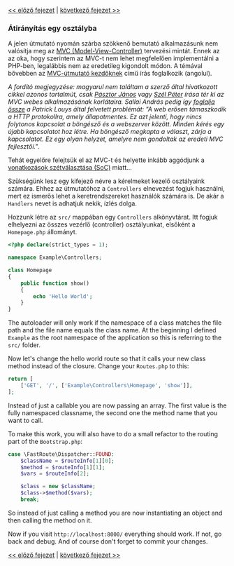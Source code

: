 [<< előző fejezet](05-router.md) | [következő fejezet >>](07-inversion-of-control.md)

### Átirányítás egy osztályba

A jelen útmutató nyomán szárba szökkenő bemutató alkalmazásunk nem valósítja meg az [MVC (Model-View-Controller)](https://hu.wikipedia.org/wiki/Modell-n%C3%A9zet-vez%C3%A9rl%C5%91) tervezési mintát. Ennek az az oka, hogy szerintem az MVC-t nem lehet megfelelően implementálni a PHP-ben, legalábbis nem az eredetileg kigondolt módon. A témával bővebben az [MVC-útmutató kezdőknek](http://blog.ircmaxell.com/2014/11/a-beginners-guide-to-mvc-for-web.html) című írás foglalkozik (angolul).

*A fordító megjegyzése: magyarul nem találtam a szerző által hivatkozott cikkel azonos tartalmút, csak [Pásztor János](https://www.refaktor.hu/tiszta-kod-6-resz-beszelnunk-kell-az-mvc-rol/) vagy [Szél Péter](https://kszk.sch.bme.hu/2012/03/18/mi-van-az-mvc-tervezesi-mintan-tul/) írása tér ki az MVC webes alkalmazásának korlátaira. Sallai András pedig így [foglalja össze](https://szit.hu/doku.php?id=oktatas:programoz%C3%A1s:mvc) a Patrick Louys által felvetett problémát: "A web erősen támaszkodik a HTTP protokollra, amely állapotmentes. Ez azt jelenti, hogy nincs folytonos kapcsolat a böngésző és a webszerver között. Minden kérés egy újabb kapcsolatot hoz létre. Ha böngésző megkapta a választ, zárja a kapcsolatot. Ez egy olyan helyzet, amelyre nem gondoltak az eredeti MVC fejlesztői."*.

Tehát egyelőre felejtsük el az MVC-t és helyette inkább aggódjunk a [vonatkozások szétválasztása (SoC)](http://www.clean-code-developer.hu/separation-of-concerns-soc/) miatt...

Szükségünk lesz egy kifejező névre a kérelmeket kezelő osztályaink számára. Ehhez az útmutatóhoz a `Controllers` elnevezést fogjuk használni, mert ez ismerős lehet a keretrendszereket használók számára is. De akár a `Handlers` nevet is adhatjuk nekik, ízlés dolga.

Hozzunk létre az `src/` mappában egy `Controllers` alkönyvtárat. Itt fogjuk elhelyezni az összes vezérlő (controller) osztályunkat, elsőként a `Homepage.php` állományt.

```php
<?php declare(strict_types = 1);

namespace Example\Controllers;

class Homepage
{
    public function show()
    {
        echo 'Hello World';
    }
}
```

The autoloader will only work if the namespace of a class matches the file path and the file name equals the class name. At the beginning I defined `Example` as the root namespace of the application so this is referring to the `src/` folder.

Now let's change the hello world route so that it calls your new class method instead of the closure. Change your `Routes.php` to this:

```php
return [
    ['GET', '/', ['Example\Controllers\Homepage', 'show']],
];
```

Instead of just a callable you are now passing an array. The first value is the fully namespaced classname, the second one the method name that you want to call.

To make this work, you will also have to do a small refactor to the routing part of the `Bootstrap.php`:

```php
case \FastRoute\Dispatcher::FOUND:
    $className = $routeInfo[1][0];
    $method = $routeInfo[1][1];
    $vars = $routeInfo[2];

    $class = new $className;
    $class->$method($vars);
    break;
```

So instead of just calling a method you are now instantiating an object and then calling the method on it.

Now if you visit `http://localhost:8000/` everything should work. If not, go back and debug. And of course don't forget to commit your changes.

[<< előző fejezet](05-router.md) | [következő fejezet >>](07-inversion-of-control.md)

